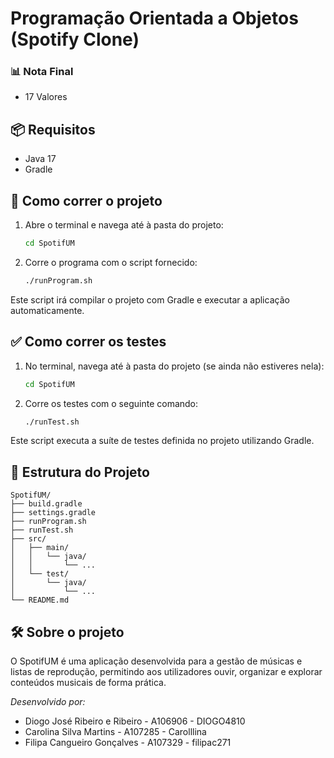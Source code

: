 # Programação Orientada a Objetos (Spotify Clone) 


### 📊 Nota Final
- 17 Valores

## 📦 Requisitos

- Java 17 
- Gradle 

## 🚀 Como correr o projeto

1. Abre o terminal e navega até à pasta do projeto:
   ```bash
   cd SpotifUM
   ```

2. Corre o programa com o script fornecido:
   ```bash
   ./runProgram.sh
   ```

Este script irá compilar o projeto com Gradle e executar a aplicação automaticamente.

## ✅ Como correr os testes

1. No terminal, navega até à pasta do projeto (se ainda não estiveres nela):
   ```bash
   cd SpotifUM
   ```

2. Corre os testes com o seguinte comando:
   ```bash
   ./runTest.sh
   ```

Este script executa a suíte de testes definida no projeto utilizando Gradle.

## 📁 Estrutura do Projeto

```
SpotifUM/
├── build.gradle
├── settings.gradle
├── runProgram.sh
├── runTest.sh
├── src/
│   ├── main/
│   │   └── java/
│   │       └── ...
│   └── test/
│       └── java/
│           └── ...
└── README.md
```

## 🛠️ Sobre o projeto

O SpotifUM é uma aplicação desenvolvida para a gestão de músicas e listas de reprodução, permitindo aos utilizadores ouvir, organizar e explorar conteúdos musicais de forma prática.


*Desenvolvido por:*

* Diogo José Ribeiro e Ribeiro - A106906 - DIOGO4810
* Carolina Silva Martins - A107285 - Carolllina
* Filipa Cangueiro Gonçalves - A107329 - filipac271
